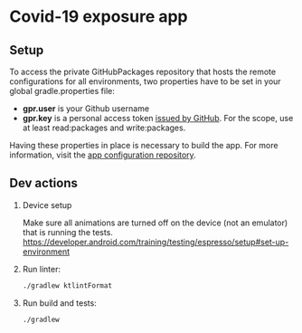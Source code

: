 # Covid-19 exposure app

## Setup

To access the private GitHubPackages repository that hosts the remote configurations for all environments, two properties have to be set in your global gradle.properties file:

  *  **gpr.user** is your Github username
  *  **gpr.key**  is a personal access token [issued by GitHub](https://github.com/settings/tokens). For the scope, use at least read:packages and write:packages.

Having these properties in place is necessary to build the app. For more information, visit the [app configuration repository](https://github.com/nhsx/covid-19-app-configuration-public/packages).

## Dev actions

1. Device setup

    Make sure all animations are turned off on the device (not an emulator) that is running the tests.
    https://developer.android.com/training/testing/espresso/setup#set-up-environment 

1. Run linter:
   ```bash
   ./gradlew ktlintFormat
   ```
   
1. Run build and tests:
   ```bash
   ./gradlew
   ```
